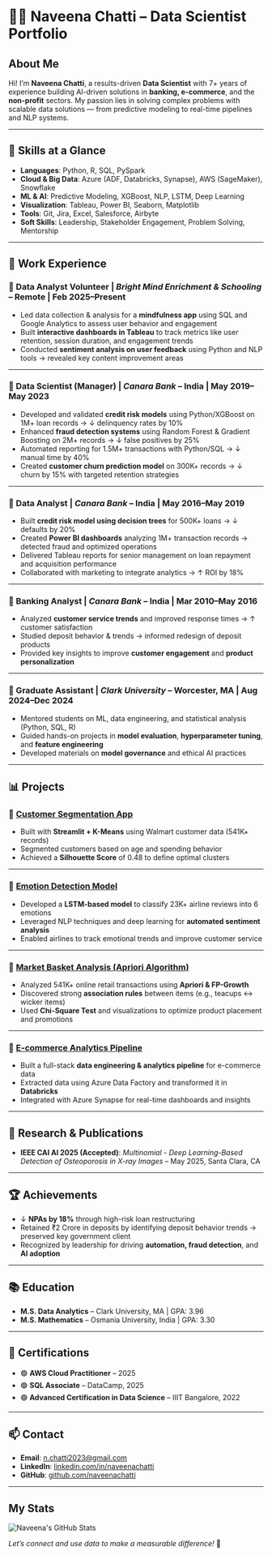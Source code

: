 # 👩‍💻 Naveena Chatti – Data Scientist Portfolio

## About Me

Hi! I’m **Naveena Chatti**, a results-driven **Data Scientist** with 7+ years of experience building AI-driven solutions in **banking, e-commerce**, and the **non-profit** sectors. My passion lies in solving complex problems with scalable data solutions — from predictive modeling to real-time pipelines and NLP systems.

---

## 🚀 Skills at a Glance

- **Languages**: Python, R, SQL, PySpark  
- **Cloud & Big Data**: Azure (ADF, Databricks, Synapse), AWS (SageMaker), Snowflake  
- **ML & AI**: Predictive Modeling, XGBoost, NLP, LSTM, Deep Learning  
- **Visualization**: Tableau, Power BI, Seaborn, Matplotlib  
- **Tools**: Git, Jira, Excel, Salesforce, Airbyte  
- **Soft Skills**: Leadership, Stakeholder Engagement, Problem Solving, Mentorship

---

## 💼 Work Experience

### 📍 Data Analyst Volunteer | *Bright Mind Enrichment & Schooling* – Remote | Feb 2025–Present
- Led data collection & analysis for a **mindfulness app** using SQL and Google Analytics to assess user behavior and engagement  
- Built **interactive dashboards in Tableau** to track metrics like user retention, session duration, and engagement trends  
- Conducted **sentiment analysis on user feedback** using Python and NLP tools → revealed key content improvement areas

---

### 📍 Data Scientist (Manager) | *Canara Bank* – India | May 2019–May 2023
- Developed and validated **credit risk models** using Python/XGBoost on 1M+ loan records → ↓ delinquency rates by 10%  
- Enhanced **fraud detection systems** using Random Forest & Gradient Boosting on 2M+ records → ↓ false positives by 25%  
- Automated reporting for 1.5M+ transactions with Python/SQL → ↓ manual time by 40%  
- Created **customer churn prediction model** on 300K+ records → ↓ churn by 15% with targeted retention strategies

---

### 📍 Data Analyst | *Canara Bank* – India | May 2016–May 2019
- Built **credit risk model using decision trees** for 500K+ loans → ↓ defaults by 20%  
- Created **Power BI dashboards** analyzing 1M+ transaction records → detected fraud and optimized operations  
- Delivered Tableau reports for senior management on loan repayment and acquisition performance  
- Collaborated with marketing to integrate analytics → ↑ ROI by 18%

---

### 📍 Banking Analyst | *Canara Bank* – India | Mar 2010–May 2016
- Analyzed **customer service trends** and improved response times → ↑ customer satisfaction  
- Studied deposit behavior & trends → informed redesign of deposit products  
- Provided key insights to improve **customer engagement** and **product personalization**

---

### 📍 Graduate Assistant | *Clark University* – Worcester, MA | Aug 2024–Dec 2024
- Mentored students on ML, data engineering, and statistical analysis (Python, SQL, R)  
- Guided hands-on projects in **model evaluation**, **hyperparameter tuning**, and **feature engineering**  
- Developed materials on **model governance** and ethical AI practices

---

## 📊 Projects

### 🔹 [Customer Segmentation App](https://github.com/NaveenaChatti/Customer_Segmentation_App)
- Built with **Streamlit + K-Means** using Walmart customer data (541K+ records)  
- Segmented customers based on age and spending behavior  
- Achieved a **Silhouette Score** of 0.48 to define optimal clusters

---

### 🔹 [Emotion Detection Model](https://github.com/NaveenaChatti/Emotion_Detection)
- Developed a **LSTM-based model** to classify 23K+ airline reviews into 6 emotions  
- Leveraged NLP techniques and deep learning for **automated sentiment analysis**  
- Enabled airlines to track emotional trends and improve customer service

---

### 🔹 [Market Basket Analysis (Apriori Algorithm)](https://github.com/NaveenaChatti/Market-Basket-Analysis-using-Apriori-Algorithm)
- Analyzed 541K+ online retail transactions using **Apriori & FP-Growth**  
- Discovered strong **association rules** between items (e.g., teacups ↔ wicker items)  
- Used **Chi-Square Test** and visualizations to optimize product placement and promotions

---

### 🔹 [E-commerce Analytics Pipeline](https://github.com/NaveenaChatti/EcommerceProject)
- Built a full-stack **data engineering & analytics pipeline** for e-commerce data  
- Extracted data using Azure Data Factory and transformed it in **Databricks**  
- Integrated with Azure Synapse for real-time dashboards and insights

---

## 🧠 Research & Publications

- **IEEE CAI AI 2025 (Accepted)**: *Multinomial - Deep Learning-Based Detection of Osteoporosis in X-ray Images* – May 2025, Santa Clara, CA

---

## 🏆 Achievements

- ↓ **NPAs by 18%** through high-risk loan restructuring  
- Retained ₹2 Crore in deposits by identifying deposit behavior trends → preserved key government client  
- Recognized by leadership for driving **automation, fraud detection**, and **AI adoption**

---

## 📚 Education

- **M.S. Data Analytics** – Clark University, MA | GPA: 3.96  
- **M.S. Mathematics** – Osmania University, India | GPA: 3.30

---

## 📜 Certifications

- 🟢 **AWS Cloud Practitioner** – 2025  
- 🟢 **SQL Associate** – DataCamp, 2025  
- 🟢 **Advanced Certification in Data Science** – IIIT Bangalore, 2022

---

## 📫 Contact

- **Email**: n.chatti2023@gmail.com  
- **LinkedIn**: [linkedin.com/in/naveenachatti](https://www.linkedin.com/in/naveenachatti)  
- **GitHub**: [github.com/naveenachatti](https://github.com/naveenachatti)

---
## My Stats
![Naveena's GitHub Stats](https://github-readme-stats.vercel.app/api?username=NaveenaChatti&show_icons=true&count_private=true&hide_title=true)


*Let’s connect and use data to make a measurable difference!* 🚀
